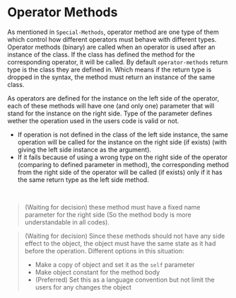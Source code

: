 # Operator Methods

As mentioned in `Special-Methods`, operator method are one type of them which control how different operators must behave with different types.\
Operator methods (binary) are called when an operator is used after an instance of the class.
If the class has defined the method for the corresponding operator, it will be called.
By default `operator-methods` return type is the class they are defined in. Which means if the return type is dropped in the syntax, the method must return an instance of the same class.

As operators are defined for the instance on the left side of the operator, each of these methods will have one (and only one) parameter that will stand for the instance on the right side.
Type of the parameter defines wether the operation used in the users code is valid or not.
* If operation is not defined in the class of the left side instance, the same operation will be called for the instance on the right side (if exists) (with giving the left side instance as the argument).
* If it fails because of using a wrong type on the right side of the operator (comparing to defined parameter in method), the corresponding method from the right side of the operator will be called (if exists) only if it has the same return type as the left side method.

<br>

> (Waiting for decision) these method must have a fixed name parameter for the right side (So the method body is more understandable in all codes).

> (Waiting for decision) Since these methods should not have any side effect to the object, the object must have the same state as it had before the operation. Different options in this situation:
> * Make a copy of object and set it as the `self` parameter
> * Make object constant for the method body
> * (Preferred) Set this as a language convention but not limit the users for any changes the object


